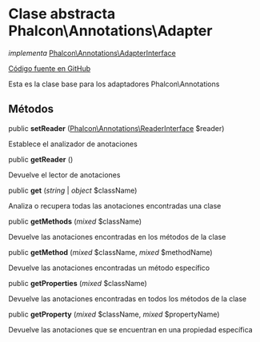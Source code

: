 # Clase abstracta **Phalcon\\Annotations\\Adapter**

*implementa* [Phalcon\Annotations\AdapterInterface](/en/3.2/api/Phalcon_Annotations_AdapterInterface)

<a href="https://github.com/phalcon/cphalcon/blob/master/phalcon/annotations/adapter.zep" class="btn btn-default btn-sm">Código fuente en GitHub</a>

Esta es la clase base para los adaptadores Phalcon\\Annotations

## Métodos

public **setReader** ([Phalcon\Annotations\ReaderInterface](/en/3.2/api/Phalcon_Annotations_ReaderInterface) $reader)

Establece el analizador de anotaciones

public **getReader** ()

Devuelve el lector de anotaciones

public **get** (*string* | *object* $className)

Analiza o recupera todas las anotaciones encontradas una clase

public **getMethods** (*mixed* $className)

Devuelve las anotaciones encontradas en los métodos de la clase

public **getMethod** (*mixed* $className, *mixed* $methodName)

Devuelve las anotaciones encontradas un método específico

public **getProperties** (*mixed* $className)

Devuelve las anotaciones encontradas en todos los métodos de la clase

public **getProperty** (*mixed* $className, *mixed* $propertyName)

Devuelve las anotaciones que se encuentran en una propiedad específica